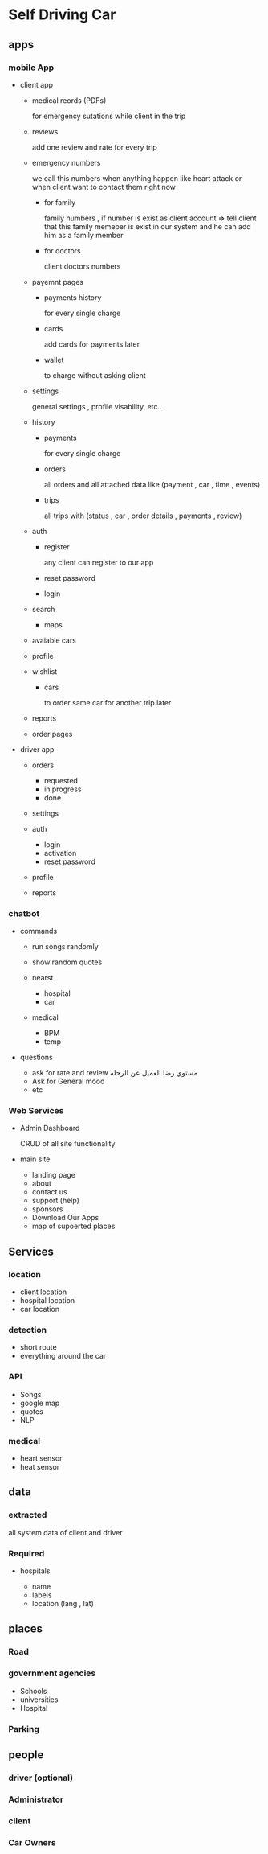 # Self Driving Car

## apps

### mobile App

- client app

	- medical reords (PDFs)

	  for emergency sutations while client in the trip

	- reviews

	  add one review and rate for every trip

	- emergency numbers

	  we call this numbers when anything happen like heart attack or when client want to contact them right now

		- for family

		  family numbers , if number is exist as client account => tell client that this family memeber is exist in our system and he can add him as a family member

		- for doctors

		  client doctors numbers

	- payemnt pages

		- payments history

		  for every single charge

		- cards

		  add cards for payments later

		- wallet

		  to charge without asking client

	- settings

	  general settings , profile visability, etc..

	- history

		- payments

		  for every single charge

		- orders

		  all orders and all attached data like (payment , car , time , events)

		- trips

		  all trips with (status , car , order details , payments , review)

	- auth

		- register

		  any client can register to our app

		-  reset password
		- login

	- search

		- maps

	- avaiable cars
	- profile
	- wishlist

		- cars

		  to order same car for another trip later

	- reports
	- order pages

- driver app

	- orders

		- requested
		- in progress
		- done

	- settings
	- auth

		- login
		- activation
		- reset password

	- profile
	- reports

### chatbot

- commands

	- run songs randomly
	- show random quotes
	- nearst

		- hospital
		- car

	- medical

		- BPM
		- temp

- questions

	- ask for rate and review
	  مستوي رضا العميل عن الرحله
	- Ask for General mood
	- etc

### Web Services

- Admin Dashboard

  CRUD of all site functionality

- main site

	- landing page
	- about
	- contact us
	- support (help)
	- sponsors
	- Download Our Apps
	- map of supoerted places

## Services

### location

- client location
- hospital location
- car location

### detection

- short route
- everything around the car

### API

- Songs
- google map
- quotes
- NLP

### medical

- heart sensor
- heat sensor

## data

### extracted 

all system data of client and driver

### Required 

- hospitals

	- name
	- labels
	- location (lang , lat)

## places

### Road

### government agencies

- Schools 
- universities
- Hospital

### Parking

## people

### driver (optional)

### Administrator

### client

### Car Owners
